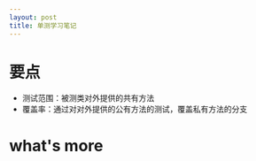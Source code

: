 ```yaml
---
layout: post
title: 单测学习笔记
---
```


# 要点
+ 测试范围：被测类对外提供的共有方法
+ 覆盖率：通过对对外提供的公有方法的测试，覆盖私有方法的分支

# what's more
